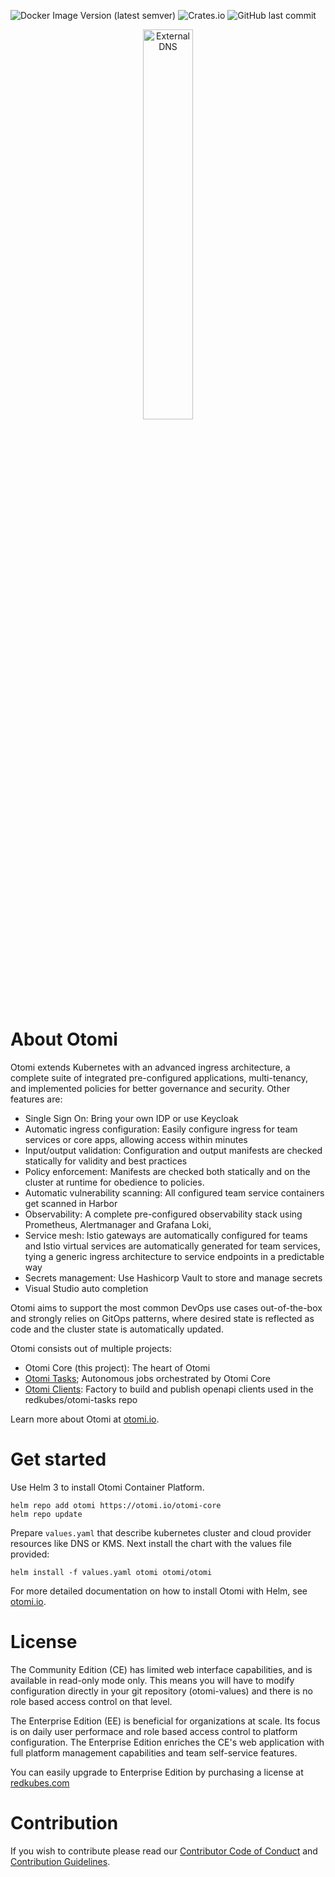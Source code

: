 ![Docker Image Version (latest semver)](https://img.shields.io/docker/v/otomi/core?sort=semver)
![Crates.io](https://img.shields.io/crates/l/ap)
![GitHub last commit](https://img.shields.io/github/last-commit/redkubes/otomi-core)

<p align="center">
	<img src="https://otomi.io/img/otomi-logo.svg" width="40%" align="center" alt="ExternalDNS">
</p>

# About Otomi

Otomi extends Kubernetes with an advanced ingress architecture, a complete suite of integrated pre-configured applications, multi-tenancy, and implemented policies for better governance and security. Other features are:

- Single Sign On: Bring your own IDP or use Keycloak
- Automatic ingress configuration: Easily configure ingress for team services or core apps, allowing access within minutes
- Input/output validation: Configuration and output manifests are checked statically for validity and best practices
- Policy enforcement: Manifests are checked both statically and on the cluster at runtime for obedience to policies.
- Automatic vulnerability scanning: All configured team service containers get scanned in Harbor
- Observability: A complete pre-configured observability stack using Prometheus, Alertmanager and Grafana Loki, 
- Service mesh: Istio gateways are automatically configured for teams and Istio virtual services are automatically generated for team services, tying a generic ingress architecture to service endpoints in a predictable way
- Secrets management: Use Hashicorp Vault to store and manage secrets
- Visual Studio auto completion

Otomi aims to support the most common DevOps use cases out-of-the-box and strongly relies on GitOps patterns, where desired state is reflected as code and the cluster state is automatically updated.

Otomi consists out of multiple projects:

- Otomi Core (this project): The heart of Otomi
- [Otomi Tasks](https://github.com/redkubes/otomi-tasks);  Autonomous jobs orchestrated by Otomi Core
- [Otomi Clients](https://github.com/redkubes/otomi-clients): Factory to build and publish openapi clients used in the redkubes/otomi-tasks repo

Learn more about Otomi at [otomi.io](https://otomi.io).

# Get started

Use Helm 3 to install Otomi Container Platform.

```
helm repo add otomi https://otomi.io/otomi-core
helm repo update
```

Prepare `values.yaml` that describe kubernetes cluster and cloud provider resources like DNS or KMS.
Next install the chart with the values file provided:

```
helm install -f values.yaml otomi otomi/otomi
```
For more detailed documentation on how to install Otomi with Helm, see [otomi.io](https://otomi.io/docs/installation/chart/).
# License

The Community Edition (CE) has limited web interface capabilities, and is available in read-only mode only. This means you will have to modify configuration directly in your git repository (otomi-values) and there is no role based access control on that level.

The Enterprise Edition (EE) is beneficial for organizations at scale. Its focus is on daily user performace and role based access control to platform configuration. The Enterprise Edition enriches the CE's web application with full platform management capabilities and team self-service features.

You can easily upgrade to Enterprise Edition by purchasing a license at [redkubes.com](https://redkubes.com/pricing/)

# Contribution

If you wish to contribute please read our [Contributor Code of Conduct](https://otomi.io/community/code-of-conduct) and [Contribution Guidelines](https://otomi.io/community/get-involved).
